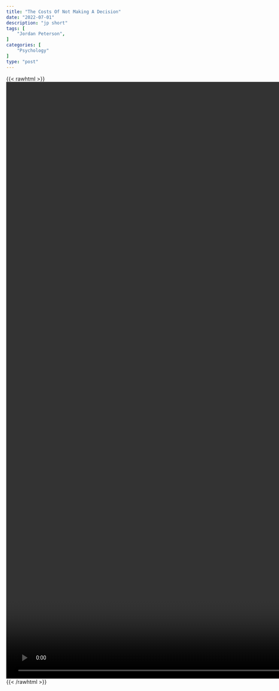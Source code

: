 ```yaml
---
title: "The Costs Of Not Making A Decision"
date: "2022-07-01"
description: "jp short"
tags: [
    "Jordan Peterson",
]
categories: [
    "Psychology"
]
type: "post"
---
```

{{< rawhtml >}}
    <video style="height:40vh;width:auto" overflow="hidden" controls>
        <source src="https://clips.dev00ps.com/Jordan_Peterson/the_costs_of_not_making_a_decision.mp4" type="video/mp4"> 
    </video>
{{< /rawhtml >}}

